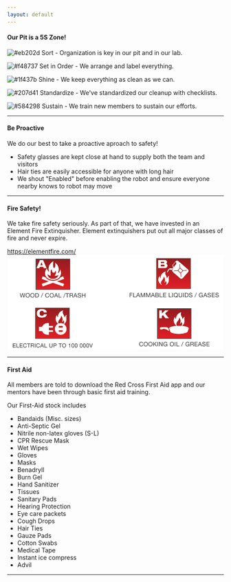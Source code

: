```yaml
---
layout: default
---
```


#### Our Pit is a 5S Zone!

![#eb202d](https://placehold.it/15/eb202d/000000?text=+) Sort - Organization is key in our pit and in our lab.

![#f48737](https://placehold.it/15/f48737/000000?text=+) Set in Order - We arrange and label everything.

![#1f437b](https://placehold.it/15/1f437b/000000?text=+) Shine - We keep everything as clean as we can.

![#207d41](https://placehold.it/15/207d41/000000?text=+) Standardize - We've standardized our cleanup with checklists.

![#584298](https://placehold.it/15/584298/000000?text=+) Sustain - We train new members to sustain our efforts.

* * *
#### Be Proactive
We do our best to take a proactive aproach to safety! 
* Safety glasses are kept close at hand to supply both the team and visitors
* Hair ties are easily accessible for anyone with long hair
* We shout "Enabled" before enabling the robot and ensure everyone nearby knows to robot may move


* * *
#### Fire Safety!
We take fire safety seriously. As part of that, we have invested in an Element Fire Extinquisher. Element extinquishers put out all major classes of fire and never expire. 

https://elementfire.com/
![Types of Fire](assets/images/fire.png)


* * *
#### First Aid
All members are told to download the Red Cross First Aid app and our mentors have been through basic first aid training. 

Our First-Aid stock includes
* Bandaids (Misc. sizes)
* Anti-Septic Gel
* Nitrile non-latex gloves (S-L)
* CPR Rescue Mask
* Wet Wipes
* Gloves
* Masks
* Benadryll
* Burn Gel 
* Hand Sanitizer
* Tissues
* Sanitary Pads
* Hearing Protection
* Eye care packets
* Cough Drops
* Hair Ties
* Gauze Pads
* Cotton Swabs
* Medical Tape
* Instant ice compress
* Advil 

* * *

